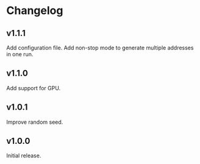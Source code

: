 ﻿# Changelog

## v1.1.1
Add configuration file.
Add non-stop mode to generate multiple addresses in one run.

## v1.1.0
Add support for GPU.

## v1.0.1
Improve random seed.

## v1.0.0
Initial release.
